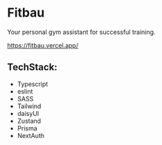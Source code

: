 # Fitbau

Your personal gym assistant for successful training.

https://fitbau.vercel.app/

## TechStack:

- Typescript
- eslint
- SASS
- Tailwind
- daisyUI
- Zustand
- Prisma
- NextAuth
